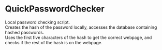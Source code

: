# QuickPasswordChecker
Local password checking script.  
Creates the hash of the password locally, 
accesses the database containing hashed passwords.  
Uses the first five characters of the hash to get the 
correct webpage, and checks if the rest of the hash is on
the webpage.

